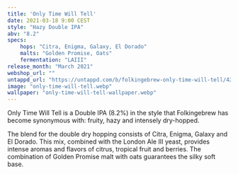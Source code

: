 ```yaml
---
title: 'Only Time Will Tell'
date: 2021-03-18 9:00 CEST
style: "Hazy Double IPA"
abv: "8.2"
specs:
    hops: "Citra, Enigma, Galaxy, El Dorado"
    malts: "Golden Promise, Oats"
    fermentation: "LAIII"
release_month: "March 2021"
webshop_url: ""
untappd_url: "https://untappd.com/b/folkingebrew-only-time-will-tell/4222995"
image: "only-time-will-tell.webp"
wallpaper: "only-time-will-tell-wallpaper.webp"
---
```


Only Time Will Tell is a Double IPA (8.2%) in the style that Folkingebrew has become synonymous with: fruity, hazy and intensely dry-hopped.

The blend for the double dry hopping consists of Citra, Enigma, Galaxy and El Dorado. This mix, combined with the London Ale III yeast, provides intense aromas and flavors of citrus, tropical fruit and berries. The combination of Golden Promise malt with oats guarantees the silky soft base.